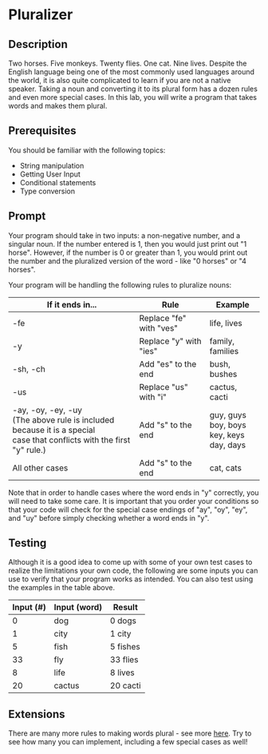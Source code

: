 # Pluralizer

## Description

Two horses. Five monkeys. Twenty flies. One cat. Nine lives. Despite the English language being one of the most commonly used languages around the world, it is also quite complicated to learn if you are not a native speaker. Taking a noun and converting it to its plural form has a dozen rules and even more special cases. In this lab, you will write a program that takes words and makes them plural.

## Prerequisites

You should be familiar with the following topics:

- String manipulation
- Getting User Input
- Conditional statements
- Type conversion

## Prompt

Your program should take in two inputs: a non-negative number, and a singular noun. If the number entered is 1, then you would just print out "1 horse". However, if the number is 0 or greater than 1, you would print out the number and the pluralized version of the word - like "0 horses" or "4 horses".

Your program will be handling the following rules to pluralize nouns:

| If it ends in...                                                                                                             | Rule                    | Example                                             |
| ---------------------------------------------------------------------------------------------------------------------------- | ----------------------- | --------------------------------------------------- |
| -fe                                                                                                                          | Replace "fe" with "ves" | life, lives                                         |
| -y                                                                                                                           | Replace "y" with "ies"  | family, families                                    |
| -sh, -ch                                                                                                                     | Add "es" to the end     | bush, bushes                                        |
| -us                                                                                                                          | Replace "us" with "i"   | cactus, cacti                                       |
| -ay, -oy, -ey, -uy<br/>(The above rule is included because it is a special<br/>case that conflicts with the first "y" rule.) | Add "s" to the end      | guy, guys<br/>boy, boys<br/>key, keys<br/>day, days |
| All other cases                                                                                                              | Add "s" to the end      | cat, cats                                           |

Note that in order to handle cases where the word ends in "y" correctly, you will need to take some care. It is important that you order your conditions so that your code will check for the special case endings of "ay", "oy", "ey", and "uy" before simply checking whether a word ends in "y".

## Testing

Although it is a good idea to come up with some of your own test cases to realize the limitations your own code, the following are some inputs you can use to verify that your program works as intended. You can also test using the examples in the table above.

| Input (#) | Input (word) | Result   |
| --------- | ------------ | -------- |
| 0         | dog          | 0 dogs   |
| 1         | city         | 1 city   |
| 5         | fish         | 5 fishes |
| 33        | fly          | 33 flies |
| 8         | life         | 8 lives  |
| 20        | cactus       | 20 cacti |

## Extensions

There are many more rules to making words plural - see more [here](https://www.grammarly.com/blog/plural-nouns/). Try to see how many you can implement, including a few special cases as well!

